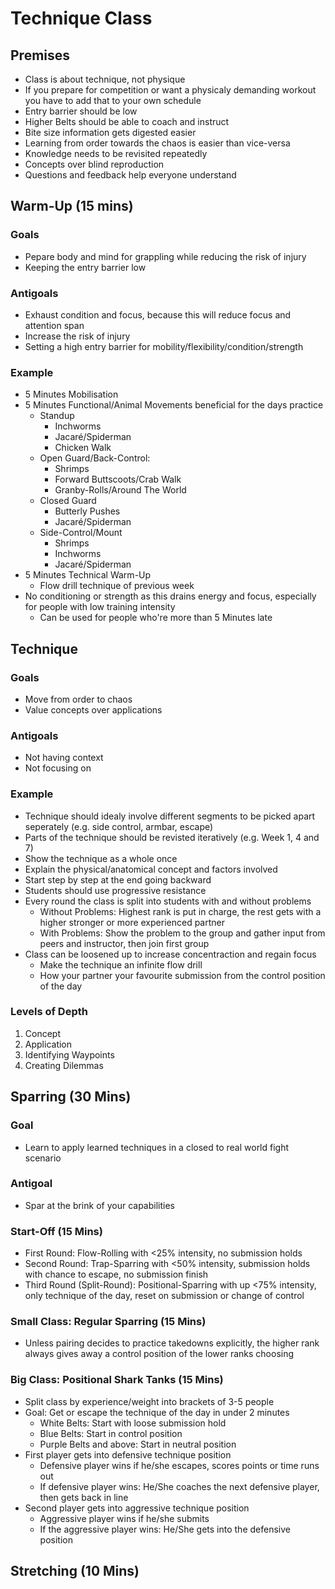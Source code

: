 # Technique Class
## Premises
* Class is about technique, not physique
* If you prepare for competition or want a physicaly demanding workout you have to add that to your own schedule
* Entry barrier should be low
* Higher Belts should be able to coach and instruct
* Bite size information gets digested easier
* Learning from order towards the chaos is easier than vice-versa
* Knowledge needs to be revisited repeatedly
* Concepts over blind reproduction
* Questions and feedback help everyone understand 

## Warm-Up (15 mins)
### Goals
- Pepare body and mind for grappling while reducing the risk of injury
- Keeping the entry barrier low

### Antigoals
- Exhaust condition and focus, because this will reduce focus and attention span
- Increase the risk of injury
- Setting a high entry barrier for mobility/flexibility/condition/strength

### Example
* 5 Minutes Mobilisation
* 5 Minutes Functional/Animal Movements beneficial for the days practice
	* Standup
		* Inchworms
		* Jacaré/Spiderman
		* Chicken Walk
	* Open Guard/Back-Control: 
		* Shrimps
		* Forward Buttscoots/Crab Walk
		* Granby-Rolls/Around The World
	* Closed Guard
		* Butterly Pushes
		* Jacaré/Spiderman
	* Side-Control/Mount
		* Shrimps
		* Inchworms
		* Jacaré/Spiderman
* 5 Minutes Technical Warm-Up
	* Flow drill technique of previous week
* No conditioning or strength as this drains energy and focus, especially for people with low training intensity
	* Can be used for people who're more than 5 Minutes late

## Technique
### Goals
- Move from order to chaos
- Value concepts over applications

### Antigoals
- Not having context
- Not focusing on 

### Example
* Technique should idealy involve different segments to be picked apart seperately (e.g. side control, armbar, escape)
* Parts of the technique should be revisted iteratively (e.g. Week 1, 4 and 7)
* Show the technique as a whole once
* Explain the physical/anatomical concept and factors involved
* Start step by step at the end going backward
* Students should use progressive resistance 
* Every round the class is split into students with and without problems
	* Without Problems: Highest rank is put in charge, the rest gets with a higher stronger or more experienced partner
	* With Problems: Show the problem to the group and gather input from peers and instructor, then join first group
* Class can be loosened up to increase concentraction and regain focus
	* Make the technique an infinite flow drill
	* How your partner your favourite submission from the control position of the day
### Levels of Depth
1. Concept
2. Application
3. Identifying Waypoints
4. Creating Dilemmas

## Sparring (30 Mins)
### Goal
- Learn to apply learned techniques in a closed to real world fight scenario

### Antigoal
- Spar at the brink of your capabilities

### Start-Off (15 Mins)
* First Round: Flow-Rolling with <25% intensity, no submission holds
* Second Round: Trap-Sparring with <50% intensity, submission holds with chance to escape, no submission finish
* Third Round (Split-Round): Positional-Sparring with up <75% intensity, only technique of the day, reset on submission or change of control

### Small Class: Regular Sparring (15 Mins)
* Unless pairing decides to practice takedowns explicitly, the higher rank always gives away a control position of the lower ranks choosing

### Big Class: Positional Shark Tanks (15 Mins)
* Split class by experience/weight into brackets of 3-5 people
* Goal: Get or escape the technique of the day in under 2 minutes
	* White Belts: Start with loose submission hold
	* Blue Belts: Start in control position
	* Purple Belts and above: Start in neutral position
* First player gets into defensive technique position
	* Defensive player wins if he/she escapes, scores points or time runs out
	* If defensive player wins: He/She coaches the next defensive player, then gets back in line
* Second player gets into aggressive technique position
	* Aggressive player wins if he/she submits
	* If the aggressive player wins: He/She gets into the defensive position

## Stretching (10 Mins)